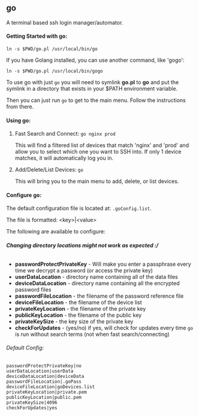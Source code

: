## go
A terminal based ssh login manager/automator.

#### Getting Started with go:

`ln -s $PWD/go.pl /usr/local/bin/go`

If you have Golang installed, you can use another command, like 'gogo':

`ln -s $PWD/go.pl /usr/local/bin/gogo`


To use go with just `go` you will need to symlink **go.pl** to **go** and put the symlink in a directory that exists in your $PATH environment variable.

Then you can just run `go` to get to the main menu. Follow the instructions from there.


#### Using go:

1. Fast Search and Connect: `go nginx prod`

	This will find a filtered list of devices that match 'nginx' and 'prod' and allow you to select which one you want to SSH into. If only 1 device matches, it will automatically log you in.

2. Add/Delete/List Devices: `go`

	This will bring you to the main menu to add, delete, or list devices.


#### Configure go:

The default configuration file is located at: `.goConfig.list`.

The file is formatted: \<key>|\<value>

The following are available to configure:

###### **Changing directory locations might not work as expected :/**
* **passwordProtectPrivateKey** - Will make you enter a passphrase every time we decrypt a password (or access the private key)
* **userDataLocation** - directory name containing all of the data files
* **deviceDataLocation** - directory name containing all the encrypted password files
* **passwordFileLocation** - the filename of the password reference file
* **deviceFileLocation** - the filename of the device list
* **privateKeyLocation** - the filename of the private key
* **publicKeyLocation** - the filename of the public key
* **privateKeySize** - the key size of the private key
* **checkForUpdates** - (yes/no) if yes, will check for updates every time `go` is run without search terms (not when fast search/connecting)

###### Default Config:
```
passwordProtectPrivateKey|no
userDataLocation|userData
deviceDataLocation|deviceData
passwordFileLocation|.goPass
deviceFileLocation|goDevices.list
privateKeyLocation|private.pem
publicKeyLocation|public.pem
privateKeySize|4096
checkForUpdates|yes
```